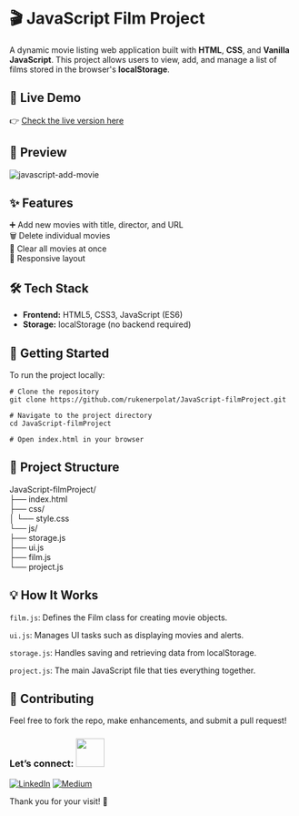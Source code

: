 # 🎬 JavaScript Film Project
A dynamic movie listing web application built with **HTML**, **CSS**, and **Vanilla JavaScript**. This project allows users to view, add, and manage a list of films stored in the browser's **localStorage**.

## 🚀 Live Demo
👉 [Check the live version here](https://javascript-add-movie.netlify.app/)

## 📸 Preview
![javascript-add-movie](https://github.com/user-attachments/assets/51ca03a5-0bc7-4c28-846b-d478afa5642c)

## ✨ Features
➕ Add new movies with title, director, and URL <br> 
🗑️ Delete individual movies <br>
🧹 Clear all movies at once <br>
📱 Responsive layout <br>

## 🛠️ Tech Stack
- **Frontend:** HTML5, CSS3, JavaScript (ES6)
- **Storage:** localStorage (no backend required)

## 🚀 Getting Started
To run the project locally:
```
# Clone the repository
git clone https://github.com/rukenerpolat/JavaScript-filmProject.git

# Navigate to the project directory
cd JavaScript-filmProject

# Open index.html in your browser
```

## 📁 Project Structure
JavaScript-filmProject/ <br>
├── index.html <br>
├── css/ <br>
│   └── style.css <br>
└── js/ <br>
    ├── storage.js <br>
    ├── ui.js <br>
    ├── film.js <br>
    └── project.js <br>

## 💡 How It Works
```film.js```: Defines the Film class for creating movie objects.

```ui.js```: Manages UI tasks such as displaying movies and alerts.

```storage.js```: Handles saving and retrieving data from localStorage.

```project.js```: The main JavaScript file that ties everything together.

## 🤝 Contributing
Feel free to fork the repo, make enhancements, and submit a pull request!  

### Let’s connect: <img src="https://media.giphy.com/media/mGcNjsfWAjY5AEZNw6/giphy.gif" width="50">
[![LinkedIn](https://img.shields.io/badge/-LinkedIn-0A66C2?style=flat&logo=linkedin&logoColor=white)](https://linkedin.com/in/rukenerpolat)
[![Medium](https://img.shields.io/badge/-Medium-12100E?style=flat&logo=medium&logoColor=white)](https://medium.com/@rukenerpolat)


Thank you for your visit! 🖖
